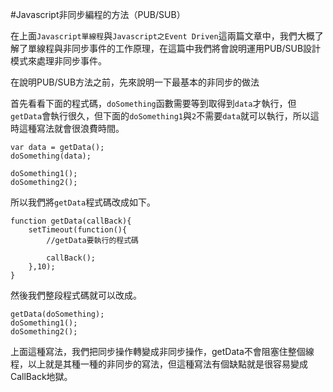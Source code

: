 #Javascript非同步編程的方法（PUB/SUB）

在上面`Javascript單線程`與`Javascript之Event Driven`這兩篇文章中，我們大概了解了單線程與非同步事件的工作原理，在這篇中我們將會說明運用PUB/SUB設計模式來處理非同步事件。

在說明PUB/SUB方法之前，先來說明一下最基本的非同步的做法

首先看看下面的程式碼，`doSomething`函數需要等到取得到`data`才執行，但`getData`會執行很久，但下面的`doSomething1`與`2`不需要`data`就可以執行，所以這時這種寫法就會很浪費時間。

	var data = getData();
	doSomething(data);
	
	doSomething1();
	doSomething2();

所以我們將`getData`程式碼改成如下。

	function getData(callBack){			
		setTimeout(function(){
			//getData要執行的程式碼
			
			callBack();
		},10);
	}

然後我們整段程式碼就可以改成。

	getData(doSomething);
	doSomething1();
	doSomething2();

上面這種寫法，我們把同步操作轉變成非同步操作，getData不會阻塞住整個線程，以上就是其種一種的非同步的寫法，但這種寫法有個缺點就是很容易變成CallBack地獄。
